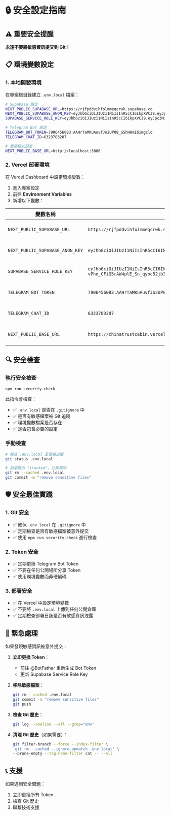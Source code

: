 # 🔒 安全設定指南

## ⚠️ 重要安全提醒

**永遠不要將敏感資訊提交到 Git！**

## 📋 環境變數設定

### 1. 本地開發環境

在專案根目錄建立 `.env.local` 檔案：

```bash
# Supabase 設定
NEXT_PUBLIC_SUPABASE_URL=https://rjfpddvihfolmmeqcrwk.supabase.co
NEXT_PUBLIC_SUPABASE_ANON_KEY=eyJhbGciOiJIUzI1NiIsInR5cCI6IkpXVCJ9.eyJpc3MiOiJzdXBhYmFzZSIsInJlZiI6InJqZnBkZHZpaGZvbG1tZXFjcndrIiwicm9sZSI6ImFub24iLCJpYXQiOjE3NTI5NzQ1MTEsImV4cCI6MjA2ODU1MDUxMX0.VBuB8vOrVKf0tIRDewoCzoayCnVTENebCGnuQIRQciw
SUPABASE_SERVICE_ROLE_KEY=eyJhbGciOiJIUzI1NiIsInR5cCI6IkpXVCJ9.eyJpc3MiOiJzdXBhYmFzZSIsInJlZiI6InJqZnBkZHZpaGZvbG1tZXFjcndrIiwicm9sZSI6InNlcnZpY2Vfcm9sZSIsImlhdCI6MTc1Mjk3NDUxMSwiZXhwIjoyMDY4NTUwNTExfQ.E7n7Y-vPho_CFiG5rAW4plE_Sn_qybc52jb3E7kzz3A

# Telegram Bot 設定
TELEGRAM_BOT_TOKEN=7906456083:AAHrTaMKuAuvfJo2UP08_GShH8m1bimgclo
TELEGRAM_CHAT_ID=6323783287

# 應用程式設定
NEXT_PUBLIC_BASE_URL=http://localhost:3000
```

### 2. Vercel 部署環境

在 Vercel Dashboard 中設定環境變數：

1. 進入專案設定
2. 前往 **Environment Variables**
3. 新增以下變數：

| 變數名稱 | 值 | 環境 |
|---------|-----|------|
| `NEXT_PUBLIC_SUPABASE_URL` | `https://rjfpddvihfolmmeqcrwk.supabase.co` | Production, Preview, Development |
| `NEXT_PUBLIC_SUPABASE_ANON_KEY` | `eyJhbGciOiJIUzI1NiIsInR5cCI6IkpXVCJ9.eyJpc3MiOiJzdXBhYmFzZSIsInJlZiI6InJqZnBkZHZpaGZvbG1tZXFjcndrIiwicm9sZSI6ImFub24iLCJpYXQiOjE3NTI5NzQ1MTEsImV4cCI6MjA2ODU1MDUxMX0.VBuB8vOrVKf0tIRDewoCzoayCnVTENebCGnuQIRQciw` | Production, Preview, Development |
| `SUPABASE_SERVICE_ROLE_KEY` | `eyJhbGciOiJIUzI1NiIsInR5cCI6IkpXVCJ9.eyJpc3MiOiJzdXBhYmFzZSIsInJlZiI6InJqZnBkZHZpaGZvbG1tZXFjcndrIiwicm9sZSI6InNlcnZpY2Vfcm9sZSIsImlhdCI6MTc1Mjk3NDUxMSwiZXhwIjoyMDY4NTUwNTExfQ.E7n7Y-vPho_CFiG5rAW4plE_Sn_qybc52jb3E7kzz3A` | Production, Preview, Development |
| `TELEGRAM_BOT_TOKEN` | `7906456083:AAHrTaMKuAuvfJo2UP08_GShH8m1bimgclo` | Production, Preview, Development |
| `TELEGRAM_CHAT_ID` | `6323783287` | Production, Preview, Development |
| `NEXT_PUBLIC_BASE_URL` | `https://chinatrustcabin.vercel.app` | Production, Preview, Development |

## 🔍 安全檢查

### 執行安全檢查

```bash
npm run security-check
```

此指令會檢查：
- ✅ `.env.local` 是否在 `.gitignore` 中
- ✅ 是否有敏感檔案被 Git 追蹤
- ✅ 環境變數檔案是否存在
- ✅ 是否包含必要的設定

### 手動檢查

```bash
# 檢查 .env.local 是否被追蹤
git status .env.local

# 如果顯示 "tracked"，立即移除
git rm --cached .env.local
git commit -m "remove sensitive files"
```

## 🛡️ 安全最佳實踐

### 1. Git 安全
- ✅ 確保 `.env.local` 在 `.gitignore` 中
- ✅ 定期檢查是否有敏感檔案被意外提交
- ✅ 使用 `npm run security-check` 進行檢查

### 2. Token 安全
- ✅ 定期更換 Telegram Bot Token
- ✅ 不要在任何公開場所分享 Token
- ✅ 使用環境變數而非硬編碼

### 3. 部署安全
- ✅ 在 Vercel 中設定環境變數
- ✅ 不要將 `.env.local` 上傳到任何公開倉庫
- ✅ 定期檢查部署日誌是否有敏感資訊洩露

## 🚨 緊急處理

如果發現敏感資訊被意外提交：

1. **立即更換 Token**：
   - 前往 @BotFather 重新生成 Bot Token
   - 更新 Supabase Service Role Key

2. **移除敏感檔案**：
   ```bash
   git rm --cached .env.local
   git commit -m "remove sensitive files"
   git push
   ```

3. **檢查 Git 歷史**：
   ```bash
   git log --oneline --all --grep="env"
   ```

4. **清理 Git 歷史**（如果需要）：
   ```bash
   git filter-branch --force --index-filter \
   'git rm --cached --ignore-unmatch .env.local' \
   --prune-empty --tag-name-filter cat -- --all
   ```

## 📞 支援

如果遇到安全問題：
1. 立即更換所有 Token
2. 檢查 Git 歷史
3. 聯繫技術支援 